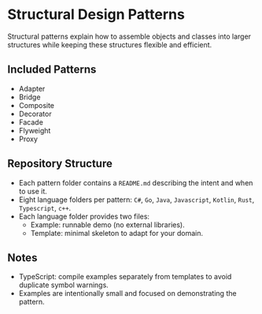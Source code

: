# Structural Design Patterns

Structural patterns explain how to assemble objects and classes into larger structures while keeping these structures flexible and efficient.

## Included Patterns
- Adapter
- Bridge
- Composite
- Decorator
- Facade
- Flyweight
- Proxy

## Repository Structure
- Each pattern folder contains a `README.md` describing the intent and when to use it.
- Eight language folders per pattern: `C#`, `Go`, `Java`, `Javascript`, `Kotlin`, `Rust`, `Typescript`, `c++`.
- Each language folder provides two files:
  - Example: runnable demo (no external libraries).
  - Template: minimal skeleton to adapt for your domain.

## Notes
- TypeScript: compile examples separately from templates to avoid duplicate symbol warnings.
- Examples are intentionally small and focused on demonstrating the pattern.

